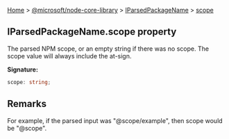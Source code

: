 [Home](./index) &gt; [@microsoft/node-core-library](./node-core-library.md) &gt; [IParsedPackageName](./node-core-library.iparsedpackagename.md) &gt; [scope](./node-core-library.iparsedpackagename.scope.md)

## IParsedPackageName.scope property

The parsed NPM scope, or an empty string if there was no scope. The scope value will always include the at-sign.

<b>Signature:</b>

```typescript
scope: string;
```

## Remarks

For example, if the parsed input was "<!-- -->@<!-- -->scope/example", then scope would be "<!-- -->@<!-- -->scope".

